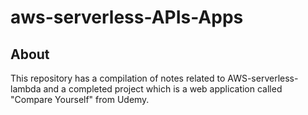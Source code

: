 # aws-serverless-APIs-Apps

## About

This repository has a compilation of notes related to AWS-serverless-lambda and a completed project which is a web application called "Compare
Yourself" from Udemy.